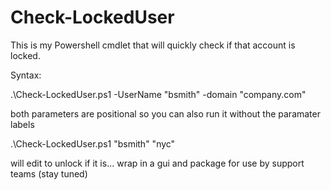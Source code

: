 # Check-LockedUser
This is my Powershell cmdlet that will quickly check if that account is locked.

Syntax:

.\Check-LockedUser.ps1 -UserName "bsmith" -domain "company.com"

both parameters are positional so you can also run it without the paramater labels

.\Check-LockedUser.ps1 "bsmith" "nyc"

will edit to unlock if it is... wrap in a gui and package for use by support teams (stay tuned)
